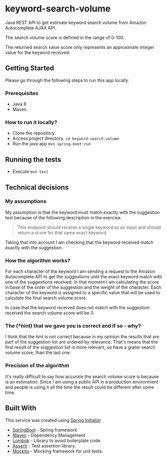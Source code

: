 # keyword-search-volume

Java REST API to get estimate keyword search volume from Amazon Autocomplete AJAX API.

The search volume score is defined in the range of 0-100.

The returned search value score only represents an approximate integer value for the keyword received.

## Getting Started

Please go through the following steps to run this app locally.

### Prerequisites

- Java 8
- Maven.

### How to run it locally?

- Clone the repository.
- Access project directory. `cd keyword-search-volume`
- Run the java app `mvn spring-boot:run`

## Running the tests

- Execute `mvn test` 

## Technical decisions

### My assumptions
My assumption is that the keyword must match exactly with the suggestion text because of the following description in the exercise.
> This endpoint should receive a single keyword as an input and should return a score for that
 same exact keyword.
 
Taking that into account I am checking that the keyword received match exactly with the suggestion.

### How the algorithm works?
For each character of the keyword I am sending a request to the Amazon Autocomplete API to get the suggestions until the exact keyword match with one of the suggestions received.
In that moment I am calculating the score in base of the order of the suggestion and the weight of the character. Each character of the keyword is assigned to a specific value that will be used to calculate the final search volume score. 

In case that the keyword received does not match with the suggestion received the search volume score will be 0.

### The (*hint) that we gave you is correct and if so - why?
I think that the hint is not correct because in my opinion the results that are part of the suggestion list are ordered by relevance. That's means that the first result of the suggestion list is more relevant, so have a grater search volume score, than the last one.

### Precision of the algorithm
It's really difficult to say how accurate the search volume score is because is an estimation. 
Since I am using a public API in a production environment and people is using it all the time the result could be different after some time.

## Built With
This service was created using [Spring Initializr](https://start.spring.io/)

* [SpringBoot](https://spring.io/projects/spring-boot) - Spring framework
* [Maven](https://maven.apache.org/) - Dependency Management
* [Lombok](https://projectlombok.org/) - Library to avoid boilerplate code.
* [Assertj](https://joel-costigliola.github.io/assertj/) - Test assertion library.
* [Mockito](https://site.mockito.org/) - Mocking framework for unit tests.